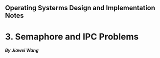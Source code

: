 ## Operating Systerms Design and Implementation Notes

# 3. Semaphore and IPC Problems
##### By Jiawei Wang

